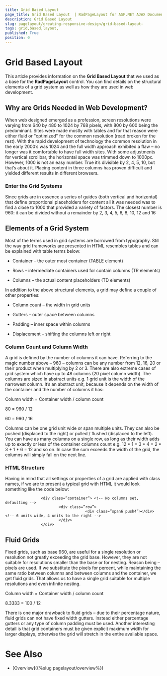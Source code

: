 ```yaml
---
title: Grid Based Layout 
page_title: Grid Based Layout  | RadPageLayout for ASP.NET AJAX Documentation
description: Grid Based Layout 
slug: pagelayout/creating-responsive-design/grid-based-layout-
tags: grid,based,layout,
published: True
position: 0
---
```


# Grid Based Layout 



This article provides information on the **Grid Based Layout** that we used as a base for the **RadPageLayout** control. You can find details on the structural elements of a grid system as well as how they are used in web development.

## Why are Grids Needed in Web Development?

When web designed emerged as a profession, screen resolutions were varying from 640 by 480 to 1024 by 768 pixels, with 800 by 600 being the predominant. Sites were made mostly with tables and for that reason were either fluid or "optimized" for the common resolution (read broken for the rest). With the rapid development of technology the common resolution in the early 2000’s was 1024 and the full width approach exhibited a flaw – no longer was it comfortable to have full width sites. With some adjustments for vertical scrollbar, the horizontal space was trimmed down to 1000px. However, 1000 is not an easy number. True it’s divisible by 2, 4, 5, 10, but that’s about it. Placing content in three columns has proven difficult and yielded different results in different browsers.

### Enter the Grid Systems

Since grids are in essence a series of guides (both vertical and horizontal) that define proportional placeholders for content all it was needed was to find a close to 1000 that provided a variety of factors. The closest number is 960: it can be divided without a remainder by 2, 3, 4, 5, 6, 8, 10, 12 and 16

## Elements of a Grid System

Most of the terms used in grid systems are borrowed from typography. Still the way grid frameworks are presented in HTML resembles tables and can be explained with table terms below:

* Container – the outer most container (TABLE element)

* Rows – intermediate containers used for contain columns (TR elements)

* Columns – the actual content placeholders (TD elements)

In addition to the above structural elements, a grid may define a couple of other properties:

* Column count – the width in grid units

* Gutters – outer space between columns

* Padding – inner space within columns

* Displacement – shifting the columns left or right

### Column Count and Column Width

A grid is defined by the number of columns it can have. Referring to the magic number above – 960 – columns can be any number from 12, 16, 20 or their product when multiplying by 2 or 3. There are also extreme cases of grid system which have up to 48 columns (20 pixel column width). The columns are sized in abstract units e.g. 1 grid unit is the width of the narrowest column. It’s an abstract unit, because it depends on the width of the container and the number of columns it has:

Column width = Container width / column count

80 = 960 / 12

60 = 960 / 16

Columns can be one grid unit wide or span multiple units. They can also be pushed (displaced to the right) or pulled / flushed (displaced to the left). You can have as many columns on a single row, as long as their width adds up to exactly or less of the container columns count e.g. 12 * 1 = 3 * 4 = 2 * 3 + 1 * 6 = 12 and so on. In case the sum exceeds the width of the grid, the columns will simply fall on the next line.

### HTML Structure

Having in mind that all settings or properties of a grid are applied with class names, if we are to present a typical grid with HTML it would look something like the code below:

````ASPNET
	            <div class=”container”> <!-- No columns set, defaulting -->
	                    <div class=”row”>
	                                <div class=”span6 push4”></div> <!-- 6 units wide, 4 units to the right -->
	                    </div>
	            </div>
````



## Fluid Grids

Fixed grids, such as base 960, are useful for a single resolution or resolution not greatly exceeding the grid base. However, they are not suitable for resolutions smaller than the base or for nesting. Reason being – pixels are used. If we substitute the pixels for percent, while maintaining the same ratio between columns and between columns and the container, we get fluid grids. That allows us to have a single grid suitable for multiple resolutions and even infinite nesting.

Column width = Container width / column count

8.3333 = 100 / 12

There is one major drawback to fluid grids – due to their percentage nature, fluid grids can not have fixed width gutters. Instead either percentage gutters or any type of column padding must be used. Another interesting detail is that grid containers must be given explicit maximum width for larger displays, otherwise the grid will stretch in the entire available space.

# See Also

 * [Overview]({%slug pagelayout/overview%})
